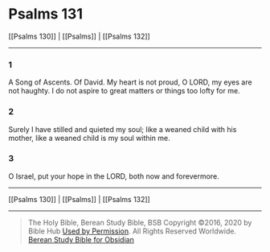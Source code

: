 # Psalms 131

[[Psalms 130]] | [[Psalms]] | [[Psalms 132]]

---

### 1
A Song of Ascents. Of David. My heart is not proud, O LORD, my eyes are not haughty. I do not aspire to great matters or things too lofty for me.

### 2
Surely I have stilled and quieted my soul; like a weaned child with his mother, like a weaned child is my soul within me.

### 3
O Israel, put your hope in the LORD, both now and forevermore.

---

[[Psalms 130]] | [[Psalms]] | [[Psalms 132]]

---

> The Holy Bible, Berean Study Bible, BSB
> Copyright &copy;2016, 2020 by Bible Hub
> [Used by Permission](https://berean.bible/terms.htm). All Rights Reserved Worldwide.
> [Berean Study Bible for Obsidian](https://github.com/gapmiss/berean-study-bible-for-obsidian)</small>

